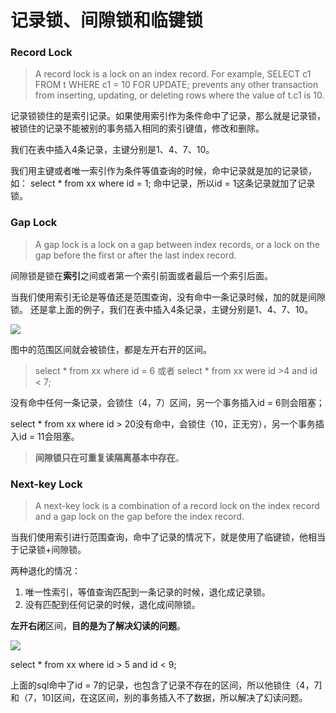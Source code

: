 # 记录锁、间隙锁和临键锁

### Record Lock

> A record lock is a lock on an index record.
> For example, SELECT c1 FROM t WHERE c1 = 10 FOR UPDATE; 
> prevents any other transaction from inserting, updating, or deleting rows where the value of t.c1 is 10.

记录锁锁住的是索引记录。如果使用索引作为条件命中了记录，那么就是记录锁，被锁住的记录不能被别的事务插入相同的索引键值，修改和删除。

我们在表中插入4条记录，主键分别是1、4、7、10。

我们用主键或者唯一索引作为条件等值查询的时候，命中记录就是加的记录锁，如：
select * from xx where id = 1;
命中记录，所以id = 1这条记录就加了记录锁。

### Gap Lock

> A gap lock is a lock on a gap between index records, or a lock on the gap before the first or after the last index record.

间隙锁是锁在**索引**之间或者第一个索引前面或者最后一个索引后面。

当我们使用索引无论是等值还是范围查询，没有命中一条记录时候，加的就是间隙锁。
还是拿上面的例子，我们在表中插入4条记录，主键分别是1、4、7、10。

![](F:\Flee-as-a-bird-to-your-mountain\MySQL\pictures\间隙锁1.png)

图中的范围区间就会被锁住，都是左开右开的区间。

> select * from xx where id = 6 或者 select * from xx were id >4 and id < 7;

没有命中任何一条记录，会锁住（4，7）区间，另一个事务插入id = 6则会阻塞；

select * from xx where id > 20没有命中，会锁住（10，正无穷），另一个事务插入id = 11会阻塞。

> **间隙锁只在可重复读隔离基本中存在**。

### Next-key Lock

> A next-key lock is a combination of a record lock on the index record and a gap lock on the gap before the index record.

当我们使用索引进行范围查询，命中了记录的情况下，就是使用了临键锁，他相当于记录锁+间隙锁。

两种退化的情况：

1. 唯一性索引，等值查询匹配到一条记录的时候，退化成记录锁。
2. 没有匹配到任何记录的时候，退化成间隙锁。

**左开右闭**区间，**目的是为了解决幻读的问题**。

![](F:\Flee-as-a-bird-to-your-mountain\MySQL\pictures\临键锁.png)



select * from xx where id > 5 and id < 9;

上面的sql命中了id = 7的记录，也包含了记录不存在的区间，所以他锁住（4，7]和（7，10]区间，在这区间，别的事务插入不了数据，所以解决了幻读问题。


